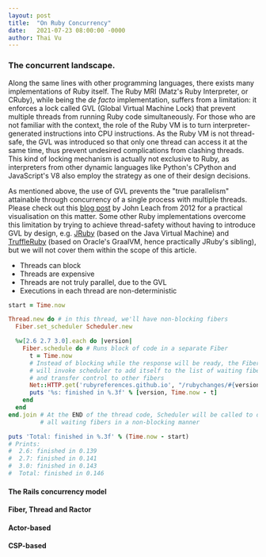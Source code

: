 ```yaml
---
layout: post
title:  "On Ruby Concurrency"
date:   2021-07-23 08:00:00 -0000
author: Thai Vu
---
```


### The concurrent landscape.

Along the same lines with other programming languages, there exists many implementations of Ruby itself. 
The Ruby MRI (Matz's Ruby Interpreter, or CRuby), while being the _de facto_ implementation,
suffers from a limitation: it enforces a lock called GVL (Global Virtual Machine Lock) that prevent
multiple threads from running Ruby code simultaneously. For those who are not familiar with the context,
the role of the Ruby VM is to turn interpreter-generated instructions into CPU instructions.
As the Ruby VM is not thread-safe, the GVL was introduced so that only one thread can access it at the
same time, thus prevent undesired complications from clashing threads. This kind of locking mechanism is actually
not exclusive to Ruby, as interpreters from other dynamic languages like Python's CPython and JavaScript's V8
also employ the strategy as one of their design decisions.

As mentioned above, the use of GVL prevents the "true parallelism" attainable
through concurrency of a single process with multiple threads. Please check out this
[blog post](https://johnleach.co.uk/posts/2012/10/15/visualising-the-ruby-global-vm-lock) by
John Leach from 2012 for a practical visualisation on this matter. Some other Ruby implementations
overcome this limitation by trying to achieve thread-safety without having to introduce GVL by design,
e.g. [JRuby](https://github.com/jruby/jruby) (based on the Java Virtual Machine)
and [TruffleRuby](https://github.com/oracle/truffleruby) (based on Oracle's GraalVM, hence practically
JRuby's sibling), but we will not cover them within the scope of this article.



- Threads can block
- Threads are expensive
- Threads are not truly parallel, due to the GVL
- Executions in each thread are non-deterministic

```ruby
start = Time.now

Thread.new do # in this thread, we'll have non-blocking fibers
  Fiber.set_scheduler Scheduler.new

  %w[2.6 2.7 3.0].each do |version|
    Fiber.schedule do # Runs block of code in a separate Fiber
      t = Time.now
      # Instead of blocking while the response will be ready, the Fiber
      # will invoke scheduler to add itself to the list of waiting fibers
      # and transfer control to other fibers
      Net::HTTP.get('rubyreferences.github.io', "/rubychanges/#{version}.html")
      puts '%s: finished in %.3f' % [version, Time.now - t]
    end
  end
end.join # At the END of the thread code, Scheduler will be called to dispatch
         # all waiting fibers in a non-blocking manner

puts 'Total: finished in %.3f' % (Time.now - start)
# Prints:
#  2.6: finished in 0.139
#  2.7: finished in 0.141
#  3.0: finished in 0.143
#  Total: finished in 0.146
```

#### The Rails concurrency model
#### Fiber, Thread and Ractor
#### Actor-based
#### CSP-based

